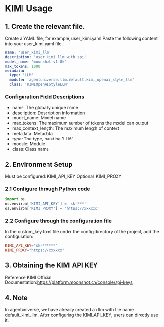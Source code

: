 # KIMI Usage
## 1. Create the relevant file.
Create a YAML file, for example, user_kimi.yaml
Paste the following content into your user_kimi.yaml file.
```yaml
name: 'user_kimi_llm'
description: 'user kimi llm with spi'
model_name: 'moonshot-v1-8k'
max_tokens: 1000
metadata:
  type: 'LLM'
  module: 'agentuniverse.llm.default.kimi_openai_style_llm'
  class: 'KIMIOpenAIStyleLLM'
```
### Configuration Field Descriptions
*  name: The globally unique name
* description: Description information
* model_name: Model name
* max_tokens: The maximum number of tokens the model can output
* max_context_length: The maximum length of context
* metadata: Metadata
* type: The type, must be 'LLM'
* module: Module
* class: Class name
## 2. Environment Setup
Must be configured: KIMI_API_KEY
Optional: KIMI_PROXY
### 2.1 Configure through Python code
```python
import os
os.environ['KIMI_API_KEY'] = 'sk-***'
os.environ['KIMI_PROXY'] = 'https://xxxxxx'
```
### 2.2 Configure through the configuration file
In the custom_key.toml file under the config directory of the project, add the configuration:
```toml
KIMI_API_KEY="sk-******"
KIMI_PROXY="https://xxxxxx" 
```
## 3. Obtaining the KIMI API KEY 
Reference KIMI Official Documentation:https://platform.moonshot.cn/console/api-keys

## 4. Note
In agentuniverse, we have already created an llm with the name default_kimi_llm. After configuring the KIMI_API_KEY, users can directly use it.

